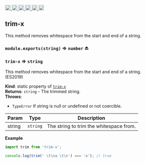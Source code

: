 <a
  href="https://travis-ci.org/Xotic750/trim-x"
  title="Travis status">
<img
  src="https://travis-ci.org/Xotic750/trim-x.svg?branch=master"
  alt="Travis status" height="18">
</a>
<a
  href="https://david-dm.org/Xotic750/trim-x"
  title="Dependency status">
<img src="https://david-dm.org/Xotic750/trim-x/status.svg"
  alt="Dependency status" height="18"/>
</a>
<a
  href="https://david-dm.org/Xotic750/trim-x?type=dev"
  title="devDependency status">
<img src="https://david-dm.org/Xotic750/trim-x/dev-status.svg"
  alt="devDependency status" height="18"/>
</a>
<a
  href="https://badge.fury.io/js/trim-x"
  title="npm version">
<img src="https://badge.fury.io/js/trim-x.svg"
  alt="npm version" height="18">
</a>
<a
  href="https://www.jsdelivr.com/package/npm/trim-x"
  title="jsDelivr hits">
<img src="https://data.jsdelivr.com/v1/package/npm/trim-x/badge?style=rounded"
  alt="jsDelivr hits" height="18">
</a>
<a
  href="https://bettercodehub.com/results/Xotic750/trim-x"
  title="bettercodehub score">
<img src="https://bettercodehub.com/edge/badge/Xotic750/trim-x?branch=master"
  alt="bettercodehub score" height="18">
</a>

<a name="module_trim-x"></a>

## trim-x

This method removes whitespace from the start and end of a string.

<a name="exp_module_math-trim-x.exports"></a>

### `module.exports(string)` ⇒ <code>number</code> ⏏

<a name="module_trim-x"></a>

### `trim-x` ⇒ <code>string</code>

This method removes whitespace from the start and end of a string. (ES2019)

**Kind**: static property of [<code>trim-x</code>](#module_trim-x)  
**Returns**: <code>string</code> - The trimmed string.  
**Throws**:

- <code>TypeError</code> If string is null or undefined or not coercible.

| Param  | Type                | Description                             |
| ------ | ------------------- | --------------------------------------- |
| string | <code>string</code> | The string to trim the whitespace from. |

**Example**

```js
import trim from 'trim-x';

console.log(trim(' \t\na \t\n') === 'a'); // true
```
